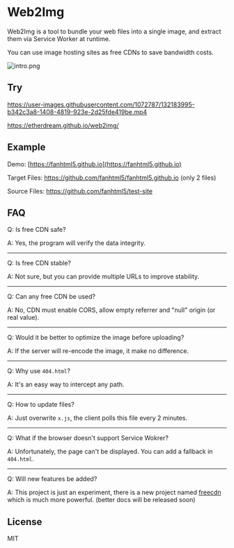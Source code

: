 # Web2Img

Web2Img is a tool to bundle your web files into a single image, and extract them via Service Worker at runtime.

You can use image hosting sites as free CDNs to save bandwidth costs.

![intro.png](assets/img/intro.png)

## Try

https://user-images.githubusercontent.com/1072787/132183995-b342c3a8-1408-4819-923e-2d25fde419be.mp4

https://etherdream.github.io/web2img/


## Example

Demo: [https://fanhtml5.github.io](https://fanhtml5.github.io)

Target Files: https://github.com/fanhtml5/fanhtml5.github.io (only 2 files)

Source Files: https://github.com/fanhtml5/test-site

## FAQ

Q: Is free CDN safe?

A: Yes, the program will verify the data integrity.

----

Q: Is free CDN stable?

A: Not sure, but you can provide multiple URLs to improve stability.

----

Q: Can any free CDN be used?

A: No, CDN must enable CORS, allow empty referrer and "null" origin (or real value).

----

Q: Would it be better to optimize the image before uploading?

A: If the server will re-encode the image, it make no difference.

----

Q: Why use `404.html`?

A: It's an easy way to intercept any path.

----

Q: How to update files?

A: Just overwrite `x.js`, the client polls this file every 2 minutes.

----

Q: What if the browser doesn't support Service Wokrer?

A: Unfortunately, the page can't be displayed. You can add a fallback in `404.html`.

----

Q: Will new features be added?

A: This project is just an experiment, there is a new project named [freecdn](https://github.com/EtherDream/freecdn) which is much more powerful. (better docs will be released soon)


## License

MIT
